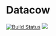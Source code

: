 # Datacow

[![Build Status](https://travis-ci.org/oh-my-github/datacow.svg?branch=master)](https://travis-ci.org/oh-my-github/datacow) 
![](https://coveralls.io/repos/oh-my-github/datacow/badge.svg?branch=master&service=github)